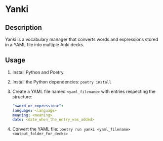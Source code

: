 # Yanki

## Description

Yanki is a vocabulary manager that converts words and expressions stored in a YAML file into multiple Anki decks.

## Usage

1. Install Python and Poetry.
2. Install the Python dependencies: `poetry install`
3. Create a YAML file named `<yaml_filename>` with entries respecting the structure:

    ```yaml
    "<word_or_expression>":
    language: <language>
    meaning: <meaning>
    date: <date_when_the_entry_was_added>
    ```

4. Convert the YAML file: `poetry run yanki <yaml_filename> <output_folder_for_decks>`
